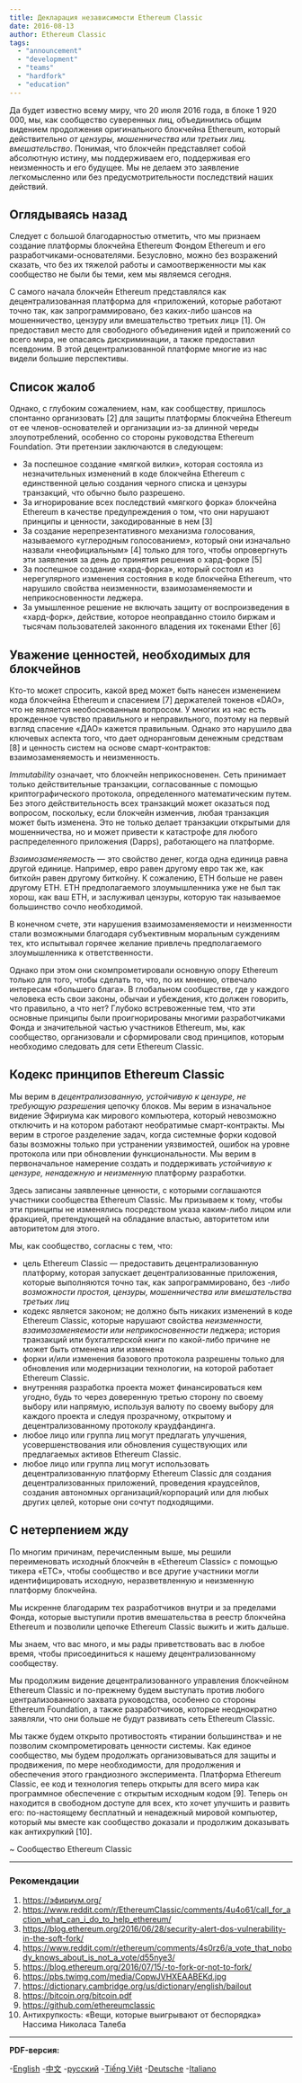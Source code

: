 ```yaml
---
title: Декларация независимости Ethereum Classic
date: 2016-08-13
author: Ethereum Classic
tags:
  - "announcement"
  - "development"
  - "teams"
  - "hardfork"
  - "education"
---
```


Да будет известно всему миру, что 20 июля 2016 года, в блоке 1 920 000, мы, как сообщество суверенных лиц, объединились общим видением продолжения оригинального блокчейна Ethereum, который действительно *от цензуры, мошенничества или третьих лиц. вмешательство*. Понимая, что блокчейн представляет собой абсолютную истину, мы поддерживаем его, поддерживая его неизменность и его будущее. Мы не делаем это заявление легкомысленно или без предусмотрительности последствий наших действий.

## Оглядываясь назад

Следует с большой благодарностью отметить, что мы признаем создание платформы блокчейна Ethereum Фондом Ethereum и его разработчиками-основателями. Безусловно, можно без возражений сказать, что без их тяжелой работы и самоотверженности мы как сообщество не были бы теми, кем мы являемся сегодня.

С самого начала блокчейн Ethereum представлялся как децентрализованная платформа для «приложений, которые работают точно так, как запрограммировано, без каких-либо шансов на мошенничество, цензуру или вмешательство третьих лиц» [1]. Он предоставил место для свободного объединения идей и приложений со всего мира, не опасаясь дискриминации, а также предоставил псевдоним. В этой децентрализованной платформе многие из нас видели большие перспективы.

## Список жалоб

Однако, с глубоким сожалением, нам, как сообществу, пришлось спонтанно организовать [2] для защиты платформы блокчейна Ethereum от ее членов-основателей и организации из-за длинной череды злоупотреблений, особенно со стороны руководства Ethereum Foundation. Эти претензии заключаются в следующем:

- За поспешное создание «мягкой вилки», которая состояла из незначительных изменений в коде блокчейна Ethereum с единственной целью создания черного списка и цензуры транзакций, что обычно было разрешено.
- За игнорирование всех последствий «мягкого форка» блокчейна Ethereum в качестве предупреждения о том, что они нарушают принципы и ценности, закодированные в нем [3]
- За создание нерепрезентативного механизма голосования, называемого «углеродным голосованием», который они изначально назвали «неофициальным» [4] только для того, чтобы опровергнуть эти заявления за день до принятия решения о хард-форке [5]
- За поспешное создание «хард-форка», который состоял из нерегулярного изменения состояния в коде блокчейна Ethereum, что нарушило свойства неизменности, взаимозаменяемости и неприкосновенности леджера.
- За умышленное решение не включать защиту от воспроизведения в «хард-форк», действие, которое неоправданно стоило биржам и тысячам пользователей законного владения их токенами Ether [6]

## Уважение ценностей, необходимых для блокчейнов

Кто-то может спросить, какой вред может быть нанесен изменением кода блокчейна Ethereum и спасением [7] держателей токенов «DAO», что не является необоснованным вопросом. У многих из нас есть врожденное чувство правильного и неправильного, поэтому на первый взгляд спасение «ДАО» кажется правильным. Однако это нарушило два ключевых аспекта того, что дает одноранговым денежным средствам [8] и ценность систем на основе смарт-контрактов: взаимозаменяемость и неизменность.

*Immutability* означает, что блокчейн неприкосновенен. Сеть принимает только действительные транзакции, согласованные с помощью криптографического протокола, определенного математическим путем. Без этого действительность всех транзакций может оказаться под вопросом, поскольку, если блокчейн изменчив, любая транзакция может быть изменена. Это не только делает транзакции открытыми для мошенничества, но и может привести к катастрофе для любого распределенного приложения (Dapps), работающего на платформе.

*Взаимозаменяемость* — это свойство денег, когда одна единица равна другой единице. Например, евро равен другому евро так же, как биткойн равен другому биткойну. К сожалению, ETH больше не равен другому ETH. ETH предполагаемого злоумышленника уже не был так хорош, как ваш ETH, и заслуживал цензуры, которую так называемое большинство сочло необходимой.

В конечном счете, эти нарушения взаимозаменяемости и неизменности стали возможными благодаря субъективным моральным суждениям тех, кто испытывал горячее желание привлечь предполагаемого злоумышленника к ответственности.

Однако при этом они скомпрометировали основную опору Ethereum только для того, чтобы сделать то, что, по их мнению, отвечало интересам «большего блага». В глобальном сообществе, где у каждого человека есть свои законы, обычаи и убеждения, кто должен говорить, что правильно, а что нет? Глубоко встревоженные тем, что эти основные принципы были проигнорированы многими разработчиками Фонда и значительной частью участников Ethereum, мы, как сообщество, организовали и сформировали свод принципов, которым необходимо следовать для сети Ethereum Classic.

## Кодекс принципов Ethereum Classic

Мы верим в *децентрализованную, устойчивую к цензуре, не требующую разрешения* цепочку блоков. Мы верим в изначальное видение Эфириума как мирового компьютера, который невозможно отключить и на котором работают необратимые смарт-контракты. Мы верим в строгое разделение задач, когда системные форки кодовой базы возможны только при устранении уязвимостей, ошибок на уровне протокола или при обновлении функциональности. Мы верим в первоначальное намерение создать и поддерживать *устойчивую к цензуре, ненадежную и неизменную* платформу разработки.

Здесь записаны заявленные ценности, с которыми соглашаются участники сообщества Ethereum Classic. Мы призываем к тому, чтобы эти принципы не изменялись посредством указа каким-либо лицом или фракцией, претендующей на обладание властью, авторитетом или авторитетом для этого.

Мы, как сообщество, согласны с тем, что:

- цель Ethereum Classic — предоставить децентрализованную платформу, которая запускает децентрализованные приложения, которые выполняются точно так, как запрограммировано, без *-либо возможности простоя, цензуры, мошенничества или вмешательства третьих лиц*
- кодекс является законом; не должно быть никаких изменений в коде Ethereum Classic, которые нарушают свойства *неизменности, взаимозаменяемости или неприкосновенности* леджера; история транзакций или бухгалтерской книги по какой-либо причине не может быть отменена или изменена
- форки и/или изменения базового протокола разрешены только для обновления или модернизации технологии, на которой работает Ethereum Classic.
- внутренняя разработка проекта может финансироваться кем угодно, будь то через доверенную третью сторону по своему выбору или напрямую, используя валюту по своему выбору для каждого проекта и следуя прозрачному, открытому и децентрализованному протоколу краудфандинга.
- любое лицо или группа лиц могут предлагать улучшения, усовершенствования или обновления существующих или предлагаемых активов Ethereum Classic.
- любое лицо или группа лиц могут использовать децентрализованную платформу Ethereum Classic для создания децентрализованных приложений, проведения краудсейлов, создания автономных организаций/корпораций или для любых других целей, которые они сочтут подходящими.

## С нетерпением жду

По многим причинам, перечисленным выше, мы решили переименовать исходный блокчейн в «Ethereum Classic» с помощью тикера «ETC», чтобы сообщество и все другие участники могли идентифицировать исходную, неразветвленную и неизменную платформу блокчейна.

Мы искренне благодарим тех разработчиков внутри и за пределами Фонда, которые выступили против вмешательства в реестр блокчейна Ethereum и позволили цепочке Ethereum Classic выжить и жить дальше.

Мы знаем, что вас много, и мы рады приветствовать вас в любое время, чтобы присоединиться к нашему децентрализованному сообществу.

Мы продолжим видение децентрализованного управления блокчейном Ethereum Classic и по-прежнему будем выступать против любого централизованного захвата руководства, особенно со стороны Ethereum Foundation, а также разработчиков, которые неоднократно заявляли, что они больше не будут развивать сеть Ethereum Classic.

Мы также будем открыто противостоять «тирании большинства» и не позволим скомпрометировать ценности системы. Как единое сообщество, мы будем продолжать организовываться для защиты и продвижения, по мере необходимости, для продолжения и обеспечения этого грандиозного эксперимента. Платформа Ethereum Classic, ее код и технология теперь открыты для всего мира как программное обеспечение с открытым исходным кодом [9]. Теперь он находится в свободном доступе для всех, кто хочет улучшить и развить его: по-настоящему бесплатный и ненадежный мировой компьютер, который мы вместе как сообщество доказали и продолжим доказывать как антихрупкий [10].

~ Сообщество Ethereum Classic

---

### Рекомендации

1. https://эфириум.org/
2. https://www.reddit.com/r/EthereumClassic/comments/4u4o61/call_for_action_what_can_i_do_to_help_ethereum/
3. https://blog.ethereum.org/2016/06/28/security-alert-dos-vulnerability-in-the-soft-fork/
4. https://www.reddit.com/r/ethereum/comments/4s0rz6/a_vote_that_nobody_knows_about_is_not_a_vote/d55nye3/
5. https://blog.ethereum.org/2016/07/15/-to-fork-or-not-to-fork/
6. https://pbs.twimg.com/media/CopwJVHXEAABEKd.jpg
7. https://dictionary.cambridge.org/us/dictionary/english/bailout
8. https://bitcoin.org/bitcoin.pdf
9. https://github.com/ethereumclassic
10. Антихрупкость: «Вещи, которые выигрывают от беспорядка» Нассима Николаса Талеба

---

**PDF-версия:**

-[English](https://ethereumclassic.org/ETC_Declaration_of_Independence.pdf) -[中文](https://ethereumclassic.org//ETC_Declaration_of_Independence_chinese.pdf) -[русский](https://ethereumclassic.org//ETC_Declaration_of_Independence_russian.pdf) -[Tiếng Việt](https://ethereumclassic.org//ETC_Declaration_of_Independence_vietnamese.pdf) -[Deutsche](https://ethereumclassic.org//ETC_Declaration_of_Independence_german.pdf) -[Italiano](https://ethereumclassic.org//ETC_Declaration_of_Independence_italian.pdf)
